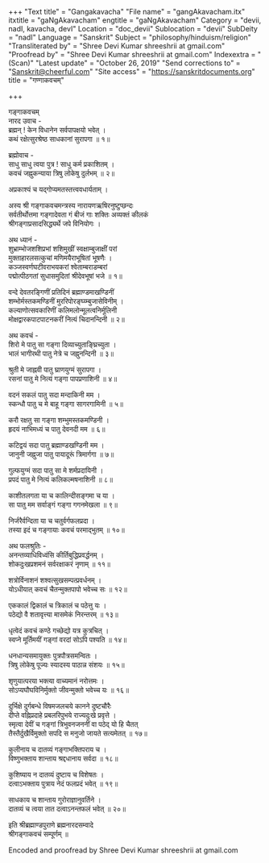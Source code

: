 +++
"Text title" = "Gangakavacha"
"File name" = "gangAkavacham.itx"
itxtitle = "gaNgAkavacham"
engtitle = "gaNgAkavacham"
Category = "devii, nadI, kavacha, devI"
Location = "doc_devii"
Sublocation = "devii"
SubDeity = "nadI"
Language = "Sanskrit"
Subject = "philosophy/hinduism/religion"
"Transliterated by" = "Shree Devi Kumar shreeshrii at gmail.com"
"Proofread by" = "Shree Devi Kumar shreeshrii at gmail.com"
Indexextra = "(Scan)"
"Latest update" = "October 26, 2019"
"Send corrections to" = "Sanskrit@cheerful.com"
"Site access" = "https://sanskritdocuments.org"
title = "गण्गाकवचम्"

+++
  
 गङ्गाकवचम्   
नारद उवाच -  
ब्रह्मन् ! केन विधानेन सर्वपापक्षयो भवेत् ।  
कथं रक्षेत्सुरश्रेष्ठ साधकानां सुरापगा ॥ १॥  
  
ब्रह्मोवाच -  
साधु साधु त्वया पुत्र ! साधु कर्म प्रकाशितम् ।  
कवचं जह्नुकन्याया त्रिषु लोकेषु दुर्लभम् ॥ २॥  
  
अप्रकाश्यं च यद्गोप्यमतस्तत्त्ववधार्यताम् ।  
  
अस्य श्री गङ्गाकवचमन्त्रस्य नारायणऋषिरनुष्टुप्छन्दः  
सर्वतीर्थोत्तमा गङ्गादेवता गं बीजं गाः शक्तिः अव्यक्तं कीलकं  
श्रीगङ्गाप्रसादसिद्ध्यर्थे जपे विनियोगः ।  
  
अथ ध्यानं -  
शुभ्राम्भोजशशिप्रभां शशिमुखीं स्वक्षाम्बुजाक्षीं परां  
     मुक्ताहारलसत्कुचां मणिमयैराभूषितां भूषणैः ।  
कञ्जस्वर्णघटीवराभयकरां श्वेताम्बराडम्बरां  
     पद्मोत्पीठगतां सुधासमुदितां श्रीदेवभूषां भजे ॥ १॥  
  
वन्दे देवतरङ्गिणीं प्रतिदिनं ब्रह्माण्डमाखण्डिनीं  
     शम्भोर्मस्तकमण्डिनीं मुररिपोरङ्घ्य्म्बुजासेविनीम् ।  
कल्याणोत्सवकारिणीं कलिमलोन्मूलत्वनिर्मूलिनी  
     मोक्षद्वारकपाटपाटनकरीं नित्यं चिदानन्दिनी ॥ २॥  
  
अथ कवचं -  
शिरो मे पातु सा गङ्गा दिव्याच्युताङ्घ्रिच्युता ।  
भालं भागीरथी पातु नेत्रे च जह्नुनन्दिनी ॥ ३॥  
  
श्रुती मे जाह्नवी पातु घ्राणयुग्मं सुरापगा ।  
रसनां पातु मे नित्यं गङ्गा पापप्रणाशिनी ॥ ४॥  
  
वदनं सकलं पातु सदा मन्दाकिनी मम ।  
स्कन्धौ पातु च मे बाहू गङ्गा सागरगामिनी ॥ ५॥  
  
करौ रक्षतु सा गङ्गा शम्भुमस्तकमण्डिनी ।  
हृदयं नाभिमध्यं च पातु देवनदी मम ॥ ६॥  
  
कटिद्वयं सदा पातु ब्रह्माण्डखण्डिनी मम ।  
जानुनी जह्नुजा पातु पायादूरूं त्रिमार्गगा ॥ ७॥  
  
गुल्फयुग्मं सदा पातु सा मे शर्मप्रदायिनी ।  
प्रपदं पातु मे नित्यं कलिकल्मषनाशिनी ॥ ८॥  
  
काशीतलगता या च कालिन्दीसङ्गमा च या ।  
सा पातु मम सर्वाङ्गं गङ्गा गगनमेखला ॥ ९॥  
  
निर्जरैर्वन्दिता या च चतुर्वर्गफलप्रदा ।  
तस्या इदं च गङ्गायाः कवचं परमाद्भुतम् ॥ १०॥  
  
अथ फलश्रुतिः -  
अनन्तव्याधिविध्वंसि कीर्तिबुद्धिप्रवर्द्धनम् ।  
शोकदुःखप्रशमनं सर्वरक्षाकरं नृणाम् ॥ ११॥  
  
शत्रोर्विनाशनं शश्वत्सुखसम्पत्प्रवर्धनम् ।  
योऽधीयात् कवचं चैतन्मुक्तपापो भवेच्च सः ॥ १२॥  
  
एककालं द्विकालं च त्रिकालं च पठेत्तु यः ।  
पठेद्यो वै शतावृत्त्या मासमेकं निरन्तरम् ॥ १३॥  
  
धृत्वेदं कवचं कण्ठे गच्छेद्यो यत्र कुत्रचित् ।  
स्वप्ने मूर्तिमयीं गङ्गां वरदां सोऽपि पश्यति ॥ १४॥  
  
धनधान्यसमायुक्तः पुत्रपौत्रसमन्वितः ।  
त्रिषु लोकेषु पूज्यः स्यादस्य पाठान्न संशयः ॥ १५॥  
  
शृणुयात्परया भक्त्या वाच्यमानं नरोत्तमः ।  
सोऽप्यघौघविनिर्मुक्तो जीवन्मुक्तो भवेच्च यः ॥ १६॥  
  
दुर्भिक्षे दुर्गबन्धे विषमजलचये कानने दुष्टचौरैः  
दीप्ते वह्निप्रदाहे प्रबलरिपुभये राज्यदुःखे प्रवृत्ते ।  
स्मृत्वा देवीं च गङ्गां त्रिभुवनजननीं वा पठेद् यो हि चैतत्  
तैस्तैर्दुखैर्विमुक्तो सपदि स मनुजो जायते सत्यमेतत् ॥ १७॥  
  
कुलीनाय च दातव्यं गङ्गाभक्तिपराय च ।  
विष्णुभक्ताय शान्ताय श्रद्दधानाय सर्वदा ॥ १८॥  
  
कुशिष्याय न दातव्यं दुष्टाय च विशेषतः ।  
दत्वाऽभक्ताय पुत्राय नेदं फलप्रदं भवेत् ॥ १९॥  
  
साधकाय च शान्ताय गुरोराज्ञानुवर्तिने ।  
दातव्यं च त्वया तात दत्वाऽनन्तफलं भवेत् ॥ २०॥  
  
इति श्रीब्रह्माण्डपुराणे ब्रह्मनारदसम्वादे  
श्रीगङ्गाकवचं सम्पूर्णम् ॥  
  
  
Encoded and proofread by Shree Devi Kumar shreeshrii at gmail.com  
  
